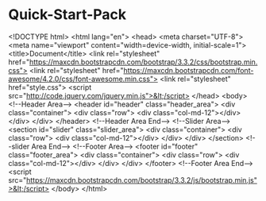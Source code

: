 # Quick-Start-Pack
&lt;!DOCTYPE html> &lt;html lang="en"> &lt;head>     &lt;meta charset="UTF-8">     &lt;meta name="viewport" content="width=device-width, initial-scale=1">     &lt;title>Document&lt;/title>     &lt;link rel="stylesheet" href="https://maxcdn.bootstrapcdn.com/bootstrap/3.3.2/css/bootstrap.min.css">     &lt;link rel="stylesheet" href="https://maxcdn.bootstrapcdn.com/font-awesome/4.2.0/css/font-awesome.min.css">     &lt;link rel="stylesheet" href="style.css">     &lt;script src="http://code.jquery.com/jquery.min.js">&lt;/script> &lt;/head> &lt;body>                       &lt;!--Header Area-->    &lt;header id="header" class="header_area">        &lt;div class="container">            &lt;div class="row">                &lt;div class="col-md-12">&lt;/div>            &lt;/div>        &lt;/div>    &lt;/header>    &lt;!--Header Area End-->            &lt;!--Slider Area-->    &lt;section id="slider" class="slider_area">        &lt;div class="container">            &lt;div class="row">                &lt;div class="col-md-12">&lt;/div>            &lt;/div>        &lt;/div>    &lt;/section>    &lt;!--slider Area End-->            &lt;!--Footer Area-->     &lt;footer id="footer" class="footer_area">        &lt;div class="container">            &lt;div class="row">                &lt;div class="col-md-12">&lt;/div>            &lt;/div>        &lt;/div>    &lt;/footer>    &lt;!--Footer Area End-->              &lt;script src="https://maxcdn.bootstrapcdn.com/bootstrap/3.3.2/js/bootstrap.min.js">&lt;/script>     &lt;/body> &lt;/html>
